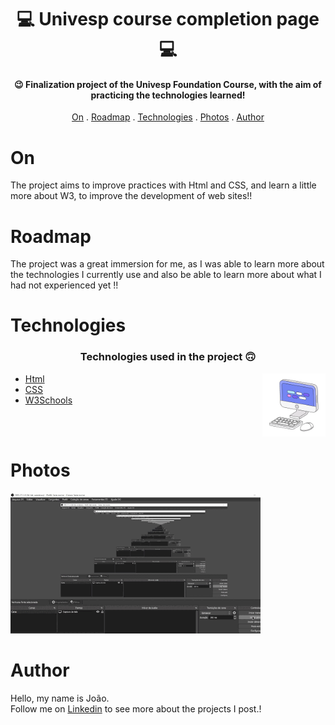 <h1 align="center">
   💻 Univesp course completion page 💻
</h1>

<h4 align="center">
  😉 Finalization project of the Univesp Foundation Course, with the aim of practicing the technologies learned!
</h4>

<p align="center">   
   <a href="#on">On</a> .
   <a href="#roadmap">Roadmap</a> .
   <a href="#technologies">Technologies</a> .
   <a href="#photos">Photos</a> . 
   <a href="#author">Author</a>
 </p>


   
 # On
     
     
   <p> The project aims to improve practices with Html and CSS, and learn a little more about W3, to improve the development of web sites!! </p>
   
   
   
 # Roadmap 
   
   <p>The project was a great immersion for me, as I was able to learn more about the technologies I currently use and also be able to learn more about what 
   I had not experienced yet !!</p>
   
   
 # Technologies
   
   <h3 align="center"> Technologies used in the project 🙃 </h3>
   
   <img src='computer1.gif' alt='gif-de-computador' align='right' width='20%'/>

- [Html](https://developer.mozilla.org/pt-BR/docs/Web/HTML/Element/html/)  
- [CSS](https://developer.mozilla.org/pt-BR/docs/Web/CSS)  
- [W3Schools](https://www.w3schools.com/)  

<br>
<br>
   
#  Photos
   
   <img src="2022-12-21 14-39-38.webp" width= 400px >
   
   
# Author 
   <p> Hello, my name is João. <br> Follow me on <a href="https://www.linkedin.com/in/jo%C3%A3o-soares13/" target="_blank">Linkedin</a> to see more about the projects I post.!</p>
